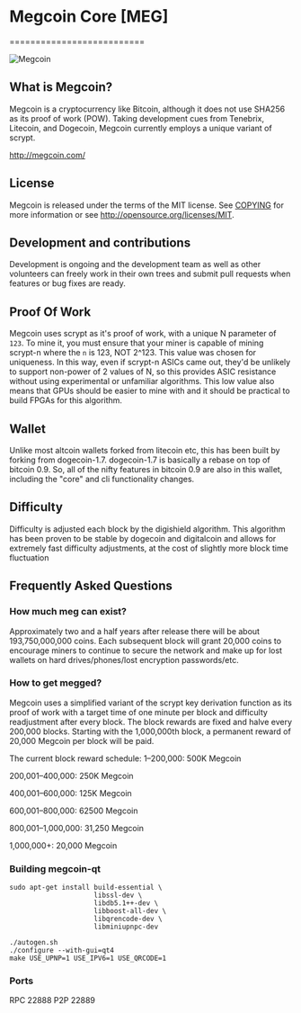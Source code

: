 # Megcoin Core [MEG]
==========================

![Megcoin](http://i.imgur.com/TqxAuAN.png)

## What is Megcoin?
Megcoin is a cryptocurrency like Bitcoin, although it does not use SHA256 as its proof of work (POW). Taking development cues from Tenebrix, Litecoin, and Dogecoin, Megcoin currently employs a unique variant of scrypt.

http://megcoin.com/

## License
Megcoin is released under the terms of the MIT license. See [COPYING](COPYING)
for more information or see http://opensource.org/licenses/MIT.

## Development and contributions 
Development is ongoing and the development team as well as other volunteers can freely work in their own trees and submit pull requests when features or bug fixes are ready.

## Proof Of Work
Megcoin uses scrypt as it's proof of work, with a unique N parameter of `123`. To mine it, you must ensure that your miner is capable of mining scrypt-n where the `n` is 123, NOT 2^123. This value was chosen for uniqueness. In this way, even if scrypt-n ASICs came out, they'd be unlikely to support non-power of 2 values of N, so this provides ASIC resistance without using experimental or unfamiliar algorithms. This low value also means that GPUs should be easier to mine with and it should be practical to build FPGAs for this algorithm.

## Wallet
Unlike most altcoin wallets forked from litecoin etc, this has been built by forking from dogecoin-1.7. dogecoin-1.7 is basically a rebase on top of bitcoin 0.9. So, all of the nifty features in bitcoin 0.9 are also in this wallet, including the "core" and cli functionality changes.

## Difficulty
Difficulty is adjusted each block by the digishield algorithm. This algorithm has been proven to be stable by dogecoin and digitalcoin and allows for extremely fast difficulty adjustments, at the cost of slightly more block time fluctuation

## Frequently Asked Questions

### How much meg can exist?
Approximately two and a half years after release there will be about 193,750,000,000 coins.
Each subsequent block will grant 20,000 coins to encourage miners to continue to secure the network and make up for lost wallets on hard drives/phones/lost encryption passwords/etc.

### How to get megged? 
Megcoin uses a simplified variant of the scrypt key derivation function as its proof of work with a target time of one minute per block and difficulty readjustment after every block. The block rewards are fixed and halve every 200,000 blocks. Starting with the 1,000,000th block, a permanent reward of 20,000 Megcoin per block will be paid. 

The current block reward schedule:
1–200,000: 500K Megcoin 

200,001–400,000: 250K Megcoin

400,001–600,000: 125K Megcoin

600,001–800,000: 62500 Megcoin

800,001–1,000,000: 31,250 Megcoin

1,000,000+: 20,000 Megcoin


### Building megcoin-qt

    sudo apt-get install build-essential \
                         libssl-dev \
                         libdb5.1++-dev \
                         libboost-all-dev \
                         libqrencode-dev \
                         libminiupnpc-dev

    ./autogen.sh
    ./configure --with-gui=qt4
    make USE_UPNP=1 USE_IPV6=1 USE_QRCODE=1

### Ports
RPC 22888
P2P 22889


